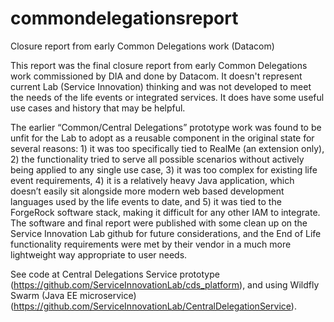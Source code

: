 # commondelegationsreport
Closure report from early Common Delegations work (Datacom)

This report was the final closure report from early Common Delegations work commissioned by DIA and done by Datacom. It doesn't represent current Lab (Service Innovation) thinking and was not developed to meet the needs of the life events or integrated services. It does have some useful use cases and history that may be helpful. 

The earlier “Common/Central Delegations” prototype work was found to be unfit for the Lab to adopt as a reusable component in the original state for several reasons: 1) it was too specifically tied to RealMe (an extension only), 2) the functionality tried to serve all possible scenarios without actively being applied to any single use case, 3) it was too complex for existing life event requirements, 4) it is a relatively heavy Java application, which doesn’t easily sit alongside more modern web based development languages used by the life events to date, and 5) it was tied to the ForgeRock software stack, making it difficult for any other IAM to integrate. The software and final report were published with some clean up on the Service Innovation Lab github for future considerations, and the End of Life functionality requirements were met by their vendor in a much more lightweight way appropriate to user needs.

See code at Central Delegations Service prototype (https://github.com/ServiceInnovationLab/cds_platform), and using Wildfly Swarm (Java EE microservice) (https://github.com/ServiceInnovationLab/CentralDelegationService).
